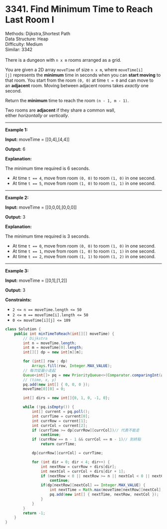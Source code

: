 # 3341. Find Minimum Time to Reach Last Room I  

  Methods: Dijkstra,Shortest Path </br> Data Structure: Heap </br> Difficulty: Medium </br> Similar: 3342 </br> </br>There is a dungeon with `n x m` rooms arranged as a grid.  

You are given a 2D array `moveTime` of size `n x m`, where `moveTime[i][j]` represents the **minimum** time in seconds when you can **start moving** to that room. You start from the room `(0, 0)` at time `t = 0` and can move to an **adjacent** room. Moving between adjacent rooms takes *exactly* one second.

Return the **minimum** time to reach the room `(n - 1, m - 1)`.

Two rooms are **adjacent** if they share a common wall, either *horizontally* or *vertically*.

---

**Example 1:**

**Input:** moveTime = [[0,4],[4,4]]

**Output:** 6

**Explanation:**

The minimum time required is 6 seconds.

- At time `t == 4`, move from room `(0, 0)` to room `(1, 0)` in one second.
- At time `t == 5`, move from room `(1, 0)` to room `(1, 1)` in one second.
---

**Example 2:**

**Input:** moveTime = [[0,0,0],[0,0,0]]

**Output:** 3

**Explanation:**

The minimum time required is 3 seconds.

- At time `t == 0`, move from room `(0, 0)` to room `(1, 0)` in one second.
- At time `t == 1`, move from room `(1, 0)` to room `(1, 1)` in one second.
- At time `t == 2`, move from room `(1, 1)` to room `(1, 2)` in one second.
---

**Example 3:**

**Input:** moveTime = [[0,1],[1,2]]

**Output:** 3

**Constraints:**

- `2 <= n == moveTime.length <= 50`
- `2 <= m == moveTime[i].length <= 50`
- `0 <= moveTime[i][j] <= 109`
```java
class Solution {
    public int minTimeToReach(int[][] moveTime) {
        // Dijkstra
        int n = moveTime.length;
        int m = moveTime[0].length;
        int[][] dp = new int[n][m];

        for (int[] row : dp)
            Arrays.fill(row, Integer.MAX_VALUE);
        // 每次從最小走起
        Queue<int[]> pq = new PriorityQueue<>(Comparator.comparingInt(a -> a[0]));
        // (time, x, y)
        pq.add(new int[] { 0, 0, 0 });
        moveTime[0][0] = 0;

        int[] dirs = new int[]{0, 1, 0, -1, 0};

        while (!pq.isEmpty()) {
            int[] current = pq.poll();
            int currTime = current[0];
            int currRow = current[1];
            int currCol = current[2];
            if (currTime >= dp[currRow][currCol])// 代表不能走
                continue;
            if (currRow == n - 1 && currCol == m - 1)// 到終點
                return currTime;

            dp[currRow][currCol] = currTime;

            for (int dir = 0; dir < 4; dir++) {
                int nextRow = currRow + dirs[dir];
                int nextCol = currCol + dirs[dir + 1];
                if (nextRow < 0 || nextRow >= n || nextCol < 0 || nextCol >= m)// 越界
                    continue;
                if(dp[nextRow][nextCol] == Integer.MAX_VALUE) {
                    int nextTime = Math.max(moveTime[nextRow][nextCol], currTime) + 1;
                    pq.add(new int[] { nextTime, nextRow, nextCol });
                }
            }
        }
        return -1;
    }
}
```

